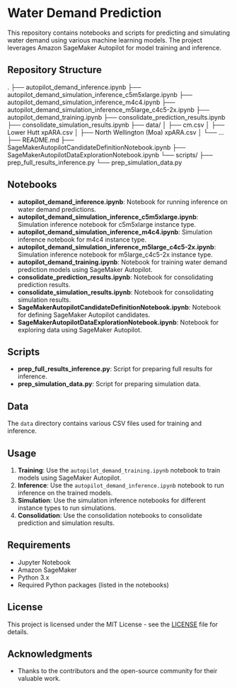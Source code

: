 # Water Demand Prediction

This repository contains notebooks and scripts for predicting and simulating water demand using various machine learning models. The project leverages Amazon SageMaker Autopilot for model training and inference.

## Repository Structure
. ├── autopilot_demand_inference.ipynb ├── autopilot_demand_simulation_inference_c5m5xlarge.ipynb ├── autopilot_demand_simulation_inference_m4c4.ipynb ├── autopilot_demand_simulation_inference_m5large_c4c5-2x.ipynb ├── autopilot_demand_training.ipynb ├── consolidate_prediction_results.ipynb ├── consolidate_simulation_results.ipynb ├── data/ │ ├── cm.csv │ ├── Lower Hutt xpARA.csv │ ├── North Wellington (Moa) xpARA.csv │ └── ... ├── README.md ├── SageMakerAutopilotCandidateDefinitionNotebook.ipynb ├── SageMakerAutopilotDataExplorationNotebook.ipynb └── scripts/ ├── prep_full_results_inference.py └── prep_simulation_data.py


## Notebooks

- **autopilot_demand_inference.ipynb**: Notebook for running inference on water demand predictions.
- **autopilot_demand_simulation_inference_c5m5xlarge.ipynb**: Simulation inference notebook for c5m5xlarge instance type.
- **autopilot_demand_simulation_inference_m4c4.ipynb**: Simulation inference notebook for m4c4 instance type.
- **autopilot_demand_simulation_inference_m5large_c4c5-2x.ipynb**: Simulation inference notebook for m5large_c4c5-2x instance type.
- **autopilot_demand_training.ipynb**: Notebook for training water demand prediction models using SageMaker Autopilot.
- **consolidate_prediction_results.ipynb**: Notebook for consolidating prediction results.
- **consolidate_simulation_results.ipynb**: Notebook for consolidating simulation results.
- **SageMakerAutopilotCandidateDefinitionNotebook.ipynb**: Notebook for defining SageMaker Autopilot candidates.
- **SageMakerAutopilotDataExplorationNotebook.ipynb**: Notebook for exploring data using SageMaker Autopilot.

## Scripts

- **prep_full_results_inference.py**: Script for preparing full results for inference.
- **prep_simulation_data.py**: Script for preparing simulation data.

## Data

The `data` directory contains various CSV files used for training and inference.

## Usage

1. **Training**: Use the `autopilot_demand_training.ipynb` notebook to train models using SageMaker Autopilot.
2. **Inference**: Use the `autopilot_demand_inference.ipynb` notebook to run inference on the trained models.
3. **Simulation**: Use the simulation inference notebooks for different instance types to run simulations.
4. **Consolidation**: Use the consolidation notebooks to consolidate prediction and simulation results.

## Requirements

- Jupyter Notebook
- Amazon SageMaker
- Python 3.x
- Required Python packages (listed in the notebooks)

## License

This project is licensed under the MIT License - see the [LICENSE](LICENSE) file for details.

## Acknowledgments

- Thanks to the contributors and the open-source community for their valuable work.